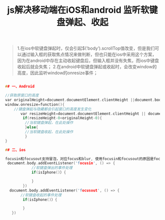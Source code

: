 ﻿---
title: js解决移动端在iOS和android 监听软键盘弹起、收起
tags: 
- javascript
categories:
- javascript
---

> 1.在ios中软键盘弹起时，仅会引起$(‘body’).scrollTop值改变，但是我们可以通过输入框的获取焦点情况来做判断，但也只能在ios中采用这个方案，因为在android中存在主动收起键盘后，但输入框并没有失焦，而ios中键盘收起后就会失焦；
> 2.在android中软键盘弹起或收起时，会改变window的高度，因此监听window的onresize事件；

<!--more-->
```c

## 一、Android

//获取原窗口的高度
var originalHeight=document.documentElement.clientHeight ||document.body.clientHeight;
window.onresize=function(){
    //键盘弹起与隐藏都会引起窗口的高度发生变化
       var resizeHeight=document.documentElement.clientHeight || document.body.clientHeight;
        if(resizeHeight-0<originalHeight-0){
         //当软键盘弹起，在此处操作
         }else{
         //当软键盘收起，在此处操作
         }
}

## 二、ios

focusin和focusout支持冒泡，对应focus和blur, 使用focusin和focusout的原因是focusin和focusout可以冒泡，focus和blur不会冒泡，这样就可以使用事件代理，处理多个输入框存在的情况。
 document.body.addEventListener('focusin', () => {
            //软键盘弹出的事件处理
            if(isIphone()）{

            }
        })
  document.body.addEventListener('focusout', () => {
       //软键盘收起的事件处理
        if(isIphone()）{

        }
   })
```


